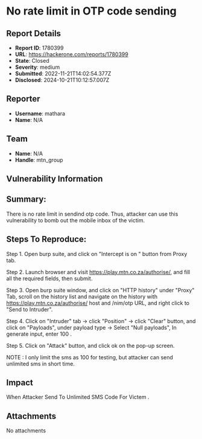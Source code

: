 # No rate limit in OTP code sending

## Report Details
- **Report ID**: 1780399
- **URL**: https://hackerone.com/reports/1780399
- **State**: Closed
- **Severity**: medium
- **Submitted**: 2022-11-21T14:02:54.377Z
- **Disclosed**: 2024-10-21T10:12:57.007Z

## Reporter
- **Username**: mathara
- **Name**: N/A

## Team
- **Name**: N/A
- **Handle**: mtn_group

## Vulnerability Information
## Summary:

There is no rate limit in sendind otp code. Thus, attacker can use this vulnerability to bomb out the mobile inbox of the victim.

## Steps To Reproduce:
Step 1.
Open burp suite, and click on "Intercept is on " button from Proxy tab.

Step 2.
Launch browser and visit  https://play.mtn.co.za/authorise/, and fill all the required fields, then submit.

Step 3.
Open burp suite window, and click on "HTTP history" under "Proxy" Tab, scroll on the history list and navigate on the history with https://play.mtn.co.za/authorise/ host and /nim/otp URL, and right click to "Send to Intruder".

Step 4.
Click on "Intruder" tab -> click "Position" -> click "Clear" button,
and click on "Payloads", under payload type -> Select "Null payloads", In generate input, enter 100 .

Step 5.
Click on "Attack" button, and click ok on the pop-up screen.

NOTE : I only limit the sms as 100 for testing, but attacker can send unlimited sms in short time.

## Impact

When Attacker Send To Unlimited SMS Code For Victem .

## Attachments
No attachments
